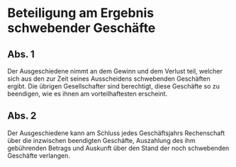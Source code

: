 # Beteiligung am Ergebnis schwebender Geschäfte



## Abs. 1

 Der Ausgeschiedene nimmt an dem Gewinn und dem Verlust teil, welcher sich aus den zur Zeit seines Ausscheidens schwebenden Geschäften ergibt. Die übrigen Gesellschafter sind berechtigt, diese Geschäfte so zu beendigen, wie es ihnen am vorteilhaftesten erscheint.

## Abs. 2

 Der Ausgeschiedene kann am Schluss jedes Geschäftsjahrs Rechenschaft über die inzwischen beendigten Geschäfte, Auszahlung des ihm gebührenden Betrags und Auskunft über den Stand der noch schwebenden Geschäfte verlangen. 

